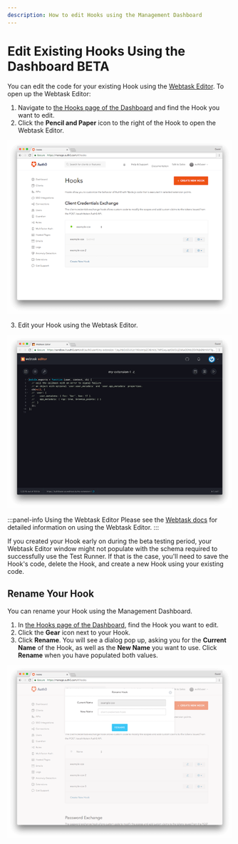 ```yaml
---
description: How to edit Hooks using the Management Dashboard
---
```


# Edit Existing Hooks Using the Dashboard&nbsp;<span class="btn btn-primary btn-sm">BETA</span>

You can edit the code for your existing Hook using the [Webtask Editor](https://webtask.io/docs/editor). To open up the Webtask Editor:

1. Navigate to [the Hooks page of the Dashboard](${manage_url}/#/hooks) and find the Hook you want to edit.
2. Click the **Pencil and Paper** icon to the right of the Hook to open the Webtask Editor.

  ![List of Hooks](/media/articles/hooks/hooks-list.png)

3. Edit your Hook using the Webtask Editor.

  ![Webtask Editor](/media/articles/hooks/webtask-editor.png)

  :::panel-info Using the Webtask Editor
  Please see the [Webtask docs](https://webtask.io/docs/editor) for detailed information on using the Webtask Editor.
  :::

  If you created your Hook early on during the beta testing period, your Webtask Editor window might not populate with the schema required to successfully use the Test Runner. If that is the case, you'll need to save the Hook's code, delete the Hook, and create a new Hook using your existing code.

## Rename Your Hook

You can rename your Hook using the Management Dashboard.

1. In [the Hooks page of the Dashboard](${manage_url}/#/hooks), find the Hook you want to edit.
2. Click the **Gear** icon next to your Hook.
3. Click **Rename**. You will see a dialog pop up, asking you for the **Current Name** of the Hook, as well as the **New Name** you want to use. Click **Rename** when you have populated both values.

![Rename Hooks prompt](/media/articles/hooks/rename-hook.png)
